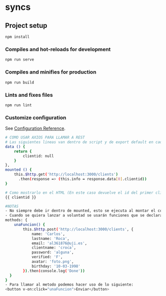 # syncs

## Project setup
```
npm install
```

### Compiles and hot-reloads for development
```
npm run serve
```

### Compiles and minifies for production
```
npm run build
```

### Lints and fixes files
```
npm run lint
```

### Customize configuration
See [Configuration Reference](https://cli.vuejs.org/config/).

``` bash
# COMO USAR AXIOS PARA LLAMAR A REST
# Las siguientes lineas van dentro de script y de export default en cada componente
data () {
    return {
        clientid: null
    }
},
mounted () {
    this.$http.get('http://localhost:3000/clients')
      .then(response => (this.info = response.data[0].clientid))
}

# Como mostrarlo en el HTML (En este caso devuelve el id del primer cliente)
{{ clientid }}

#NOTAS
- No siempre debe ir dentro de mounted, esto se ejecuta al montar el componente
- Cuando se quiera lanzar a voluntad se usarán funciones que se declaran a continuación de data() usando methods de la siguente forma:
mothods: {
    unaFuncion() {
        this.$http.post('http://localhost:3000/clients', {
            name: 'Carlos',
            lastname: 'Roca',
            email: 'al361876@uji.es',
            clientname: 'croca',
            password: 'alguna',
            verified: 'F',
            avatar: 'foto.png',
            birthday: '10-03-1998'
        }).then(console.log('Done'))
  }
}
- Para llamar al metodo podemos hacer uso de lo siguiente:
<button v-on:click="unaFuncion">Enviar</button>
```

